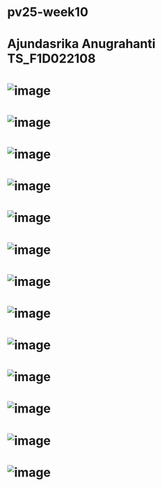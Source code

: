 # pv25-week10
# Ajundasrika Anugrahanti TS_F1D022108
# ![image](https://github.com/user-attachments/assets/3ce75d9c-788e-424a-bde1-417001a50422)

# ![image](https://github.com/user-attachments/assets/c85b0fe4-bd29-43e9-863d-756b9a123479)

# ![image](https://github.com/user-attachments/assets/5ccb4ef1-d3b8-43d1-917d-cfe69b482d43)

# ![image](https://github.com/user-attachments/assets/45f11aab-cfd5-469c-a7b8-995edef5dadf)

# ![image](https://github.com/user-attachments/assets/9791f0cd-71c4-4122-a206-d43f99d69d62)

# ![image](https://github.com/user-attachments/assets/2749ac45-d56b-416d-bddf-3a52930e94ba)

# ![image](https://github.com/user-attachments/assets/077dff49-4045-427e-a25e-3af0a2608ae4)

# ![image](https://github.com/user-attachments/assets/266c3bbf-694a-4ea4-b0ac-52cf2ec628dc)

# ![image](https://github.com/user-attachments/assets/36d4284e-68d8-450d-95a7-21f3c9123ff2)

# ![image](https://github.com/user-attachments/assets/f03c9c25-5fe6-4053-8232-959cf7d80fd1)

# ![image](https://github.com/user-attachments/assets/296bcb92-7d64-4ae2-be17-8a9d1fae7f71)

# ![image](https://github.com/user-attachments/assets/746ac6a5-8232-498f-aa8a-eb51333f831f)

# ![image](https://github.com/user-attachments/assets/f35f207b-f20d-491d-82ed-6bf356f40bfa)

# 

#

#

#

#

#

#

#
